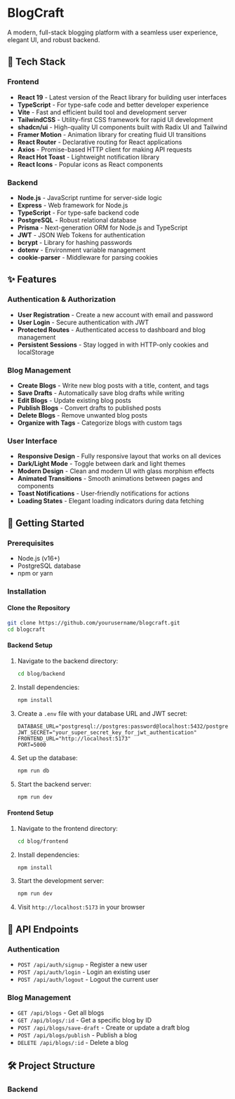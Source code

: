 # BlogCraft

A modern, full-stack blogging platform with a seamless user experience, elegant UI, and robust backend.

## 🚀 Tech Stack

### Frontend
- **React 19** - Latest version of the React library for building user interfaces
- **TypeScript** - For type-safe code and better developer experience
- **Vite** - Fast and efficient build tool and development server
- **TailwindCSS** - Utility-first CSS framework for rapid UI development
- **shadcn/ui** - High-quality UI components built with Radix UI and Tailwind
- **Framer Motion** - Animation library for creating fluid UI transitions
- **React Router** - Declarative routing for React applications
- **Axios** - Promise-based HTTP client for making API requests
- **React Hot Toast** - Lightweight notification library
- **React Icons** - Popular icons as React components

### Backend
- **Node.js** - JavaScript runtime for server-side logic
- **Express** - Web framework for Node.js
- **TypeScript** - For type-safe backend code
- **PostgreSQL** - Robust relational database
- **Prisma** - Next-generation ORM for Node.js and TypeScript
- **JWT** - JSON Web Tokens for authentication
- **bcrypt** - Library for hashing passwords
- **dotenv** - Environment variable management
- **cookie-parser** - Middleware for parsing cookies

## ✨ Features

### Authentication & Authorization
- **User Registration** - Create a new account with email and password
- **User Login** - Secure authentication with JWT
- **Protected Routes** - Authenticated access to dashboard and blog management
- **Persistent Sessions** - Stay logged in with HTTP-only cookies and localStorage

### Blog Management
- **Create Blogs** - Write new blog posts with a title, content, and tags
- **Save Drafts** - Automatically save blog drafts while writing
- **Edit Blogs** - Update existing blog posts
- **Publish Blogs** - Convert drafts to published posts
- **Delete Blogs** - Remove unwanted blog posts
- **Organize with Tags** - Categorize blogs with custom tags

### User Interface
- **Responsive Design** - Fully responsive layout that works on all devices
- **Dark/Light Mode** - Toggle between dark and light themes
- **Modern Design** - Clean and modern UI with glass morphism effects
- **Animated Transitions** - Smooth animations between pages and components
- **Toast Notifications** - User-friendly notifications for actions
- **Loading States** - Elegant loading indicators during data fetching

## 🏁 Getting Started

### Prerequisites
- Node.js (v16+)
- PostgreSQL database
- npm or yarn

### Installation

#### Clone the Repository
```bash
git clone https://github.com/yourusername/blogcraft.git
cd blogcraft
```

#### Backend Setup
1. Navigate to the backend directory:
   ```bash
   cd blog/backend
   ```

2. Install dependencies:
   ```bash
   npm install
   ```

3. Create a `.env` file with your database URL and JWT secret:
   ```
   DATABASE_URL="postgresql://postgres:password@localhost:5432/postgres"
   JWT_SECRET="your_super_secret_key_for_jwt_authentication"
   FRONTEND_URL="http://localhost:5173"
   PORT=5000
   ```

4. Set up the database:
   ```bash
   npm run db
   ```

5. Start the backend server:
   ```bash
   npm run dev
   ```

#### Frontend Setup
1. Navigate to the frontend directory:
   ```bash
   cd blog/frontend
   ```

2. Install dependencies:
   ```bash
   npm install
   ```

3. Start the development server:
   ```bash
   npm run dev
   ```

4. Visit `http://localhost:5173` in your browser

## 📝 API Endpoints

### Authentication
- `POST /api/auth/signup` - Register a new user
- `POST /api/auth/login` - Login an existing user
- `POST /api/auth/logout` - Logout the current user

### Blog Management
- `GET /api/blogs` - Get all blogs
- `GET /api/blogs/:id` - Get a specific blog by ID
- `POST /api/blogs/save-draft` - Create or update a draft blog
- `POST /api/blogs/publish` - Publish a blog
- `DELETE /api/blogs/:id` - Delete a blog

## 🛠️ Project Structure

### Backend


